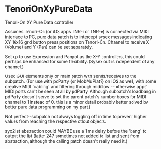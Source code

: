 # TenoriOnXyPureData
Tenori-On XY Pure Data controller

Assumes Tenori-On (or iOS apps TNR-i or TNR-e) is connected via MIDI interface to PC, pure data patch is to intercept sysex messages indicating XY 16x16 grid button press positions on Tenori-On.  Channel to receive X (Volume) and Y (Pan) can be set separately.

Set up to use Expression and Panpot as the X-Y controllers, this could perhaps be enhanced for some flexibility.  (Sysex out is independent of any channel.)  

Used GUI elements only on main patch with sends/receives to the subpatch. (For use with pdParty {or MobMuPlat?} on iOS as well, with some creative MIDI 'cabling' and filtering through midiflow -- otherwise apps' MIDI ports can't be seen at all by pdParty.  Although subpatch's loadbang in pdParty doesn't serve to set the parent patch's number boxes for MIDI channel to 1 instead of 0, this is a minor detail probably better solved by better pure data programming on my part.)

Not perfect--subpatch not always toggling off in time to prevent higher values from reaching the respective ctlout objects.  

syx2list abstraction could MAYBE use a 1 ms delay before the 'bang' to output the list (latter 247 sometimes not added to list and sent from abstraction, although the calling patch doesn't really need it.)
